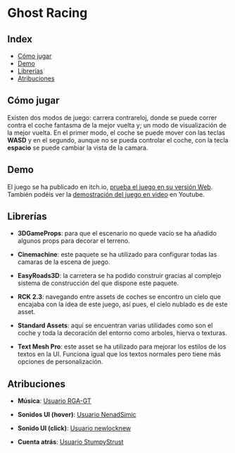 # Ghost Racing

## Index

- [Cómo jugar](https://github.com/Tomas-Gayo/ghost-racing/blob/main/README.md#c%C3%B3mo-jugar)
- [Demo](https://github.com/Tomas-Gayo/ghost-racing/blob/main/README.md#demo)
- [Librerías](https://github.com/Tomas-Gayo/ghost-racing/blob/main/README.md#librer%C3%ADas)
- [Atribuciones](https://github.com/Tomas-Gayo/ghost-racing/blob/main/README.md#atribuciones)

## Cómo jugar

Existen dos modos de juego: carrera contrareloj, donde se puede correr contra el coche fantasma de la mejor vuelta y; un modo de visualización de la mejor vuelta. En el primer modo, el coche se puede mover con las teclas **WASD** y en el segundo, aunque no se pueda controlar el coche, con la tecla **espacio** se puede cambiar la vista de la camara.

## Demo

El juego se ha publicado en itch.io, [prueba el juego en su versión Web](https://tomas-gayo.itch.io/ghost-racing).
También podéis ver la [demostración del juego en video](https://youtu.be/B2hbsK8VmFA) en Youtube.


## Librerías

- **3DGameProps**: para que el escenario no quede vacío se ha añadido algunos props para decorar el terreno. 

- **Cinemachine**: este paquete se ha utilizado para configurar todas las camaras de la escena de juego.

- **EasyRoads3D**: la carretera se ha podido construir gracias al complejo sistema de construcción del que dispone este paquete. 

- **RCK 2.3**: navegando entre assets de coches se encontro un cielo que encajaba con la idea de este juego, así pues, el cielo nublado es de este asset. 

- **Standard Assets**: aquí se encuentran varias utilidades como son el coche y toda la decoración del entorno como arboles, hierva o texturas. 

- **Text Mesh Pro**: este asset se ha utilizado para mejorar los estilos de los textos en la UI. Funciona igual que los textos normales pero tiene más opciones de personalización.


## Atribuciones

- **Música**: [Usuario RGA-GT](https://opengameart.org/content/the-best-of-rga-gt-music-pack)

- **Sonidos UI (hover)**: [Usuario NenadSimic](https://freesound.org/people/NenadSimic/sounds/171697/)

- **Sonido UI (click)**: [Usuario newlocknew](https://freesound.org/people/newlocknew/sounds/517379/)

- **Cuenta atrás**: [Usuario StumpyStrust](https://opengameart.org/content/ui-sounds)







